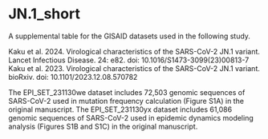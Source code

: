 # JN.1_short

A supplemental table for the GISAID datasets used in the following study.

Kaku et al. 2024. Virological characteristics of the SARS-CoV-2 JN.1 variant. Lancet Infectious Disease. 24: e82. doi: 10.1016/S1473-3099(23)00813-7
Kaku et al. 2023. Virological characteristics of the SARS-CoV-2 JN.1 variant. bioRxiv. doi: 10.1101/2023.12.08.570782

The EPI_SET_231130we dataset includes 72,503 genomic sequences of SARS-CoV-2 used in mutation frequency calculation (Figure S1A) in the original manuscript.
The EPI_SET_231130yx dataset includes 61,086 genomic sequences of SARS-CoV-2 used in epidemic dynamics modeling analysis (Figures S1B and S1C) in the original manuscript.

